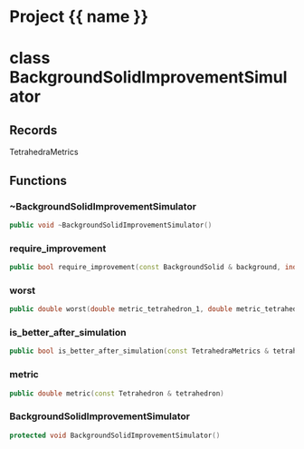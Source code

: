 <script setup>
import {useRoute} from 'vitepress'
const {path} = useRoute()
const tokens = path.split('/')
const words = tokens[2].split('-');
for (let i = 0; i < words.length; i++) {
    words[i] = words[i].charAt(0).toUpperCase() + words[i].slice(1);
    words[i] = words[i].replace('geode', 'Geode')
}
const name = words.join('-');
</script>
# Project {{ name }}

# class BackgroundSolidImprovementSimulator


## Records

TetrahedraMetrics



## Functions

### ~BackgroundSolidImprovementSimulator

```cpp
public void ~BackgroundSolidImprovementSimulator()
```


### require_improvement

```cpp
public bool require_improvement(const BackgroundSolid & background, index_t tetrahedron_id)
```

### worst

```cpp
public double worst(double metric_tetrahedron_1, double metric_tetrahedron_2)
```

### is_better_after_simulation

```cpp
public bool is_better_after_simulation(const TetrahedraMetrics & tetrahedra_metrics)
```

### metric

```cpp
public double metric(const Tetrahedron & tetrahedron)
```

### BackgroundSolidImprovementSimulator

```cpp
protected void BackgroundSolidImprovementSimulator()
```




